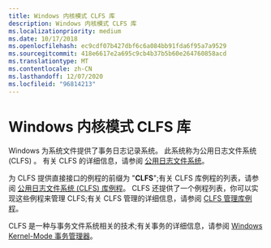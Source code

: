 ```yaml
---
title: Windows 内核模式 CLFS 库
description: Windows 内核模式 CLFS 库
ms.localizationpriority: medium
ms.date: 10/17/2018
ms.openlocfilehash: ec9cdf07b427dbf6c6a084bb91fda6f95a7a9529
ms.sourcegitcommit: 418e6617e2a695c9cb4b37b5b60e264760858acd
ms.translationtype: MT
ms.contentlocale: zh-CN
ms.lasthandoff: 12/07/2020
ms.locfileid: "96814213"
---
```

# <a name="windows-kernel-mode-clfs-library"></a>Windows 内核模式 CLFS 库


Windows 为系统文件提供了事务日志记录系统。 此系统称为公用日志文件系统 (CLFS) 。 有关 CLFS 的详细信息，请参阅 [公用日志文件系统](introduction-to-the-common-log-file-system.md)。

为 CLFS 提供直接接口的例程的前缀为 "**CLFS**";有关 CLFS 库例程的列表，请参阅 [公用日志文件系统 (CLFS) 库例程](/windows-hardware/drivers/ddi/index)。 CLFS 还提供了一个例程列表，你可以实现这些例程来管理 CLFS;有关 CLFS 管理的详细信息，请参阅 [CLFS 管理库例程](/windows-hardware/drivers/ddi/index)。

CLFS 是一种与事务文件系统相关的技术;有关事务的详细信息，请参阅 [Windows Kernel-Mode 事务管理器](windows-kernel-mode-kernel-transaction-manager.md)。

 

